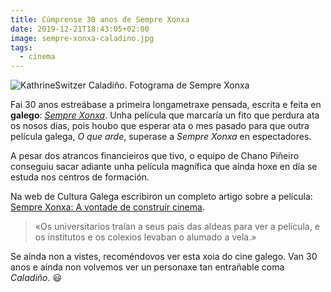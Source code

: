 ```yaml
---
title: Cúmprense 30 anos de Sempre Xonxa
date: 2019-12-21T18:43:05+02:00
image: sempre-xonxa-caladino.jpg
tags:
  - cinema
---
```


![KathrineSwitzer](sempre-xonxa-caladino.jpg)
Caladiño. Fotograma de Sempre Xonxa

Fai 30 anos estreábase a primeira longametraxe pensada, escrita e feita en **galego**: <cite>[Sempre Xonxa](https://www.filmaffinity.com/es/film616355.html)</cite>. Unha película que marcaría un fito que perdura ata os nosos dias, pois houbo que esperar ata o mes pasado para que outra película galega, <cite>O que arde</cite>, superase a <cite>Sempre Xonxa</cite> en espectadores.

A pesar dos atrancos financieiros que tivo, o equipo de Chano Piñeiro conseguiu sacar adiante unha película magnífica que aínda hoxe en día se estuda nos centros de formación.

Na web de Cultura Galega escribiron un completo artigo sobre a película: [Sempre Xonxa: A vontade de construír cinema](http://culturagalega.gal/noticia.php?id=30576).

> «Os universitarios traían a seus pais das aldeas para ver a película, e os institutos e os colexios levaban o alumado a vela.»

Se aínda non a vistes, recoméndovos ver esta xoia do cine galego. Van 30 anos e aínda non volvemos ver un personaxe tan entrañable coma <cite>Caladiño</cite>. 😃
